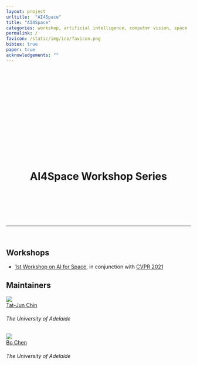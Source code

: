 ```yaml
---
layout: project
urltitle:  "AI4Space"
title: "AI4Space"
categories: workshop, artificial intelligence, computer vision, space 
permalink: /
favicon: /static/img/ico/favicon.png
bibtex: true
paper: true
acknowledgements: ""
---
```


<br>
<div class="row header-row" id="home">
  <div class="col-xs-12 header-img">  
    <center><br></center>
    <center><br></center>
    <center><br></center>
    <br>
    <br>
    <br>
    <br>
    <br>
    <br>
    <br>
    <br>
    <br>
    <br>
    <center><h1>AI4Space Workshop Series</h1></center>
    <!-- <center><span style="font-weight:400;">14th of June 2020</span></center> -->
    <br>
    <br>
    <br>
    <br>
    <br>
  </div>
</div>

<hr>


<br>
<div class="row" id="workshop">
  <div class="col-xs-12">
    <h2>Workshops</h2>
  </div>
</div>
<div class="row">
  <div class="col-xs-12">
    <p>
    <ul>
      <li><a href='https://aiforspace.github.io/2021/'>1st Workshop on AI for Space</a>, in conjunction with <a href="http://cvpr2021.thecvf.com/">CVPR 2021</a></li>
    </ul>
    </p>
  </div>
</div> 



<div class="row" id="maintainers">
  <div class="col-xs-12">
    <h2>Maintainers</h2>
  </div>
</div>

<div class="row">

  <div class="col-xs-2">
    <a href="https://cs.adelaide.edu.au/~tjchin">
      <img class="people-pic" src="{{ "/static/img/people/tj.png" | prepend:site.baseurl }}">
    </a>
    <div class="people-name">
      <a href="https://cs.adelaide.edu.au/~tjchin">Tat-Jun Chin</a>
      <h6>The University of Adelaide</h6>
    </div>
  </div>

  <div class="col-xs-2">
    <a href="https://bochenys.github.io/">
      <img class="people-pic" src="{{ "/static/img/people/bo.jpg" | prepend:site.baseurl }}">
    </a>
    <div class="people-name">
      <a href="https://bochenys.github.io/">Bo Chen</a>
      <h6>The University of Adelaide</h6>
    </div>
  </div>

</div>
